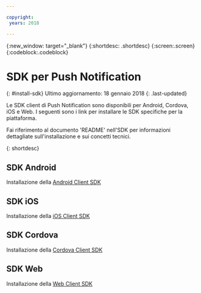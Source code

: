 ```yaml
---

copyright:
 years: 2018

---
```


{:new_window: target="_blank"}
{:shortdesc: .shortdesc}
{:screen:.screen}
{:codeblock:.codeblock}

# SDK per Push Notification
{: #install-sdk}
Ultimo aggiornamento: 18 gennaio 2018
{: .last-updated}

Le SDK client di Push Notification sono disponibili per Android, Cordova, iOS e Web. I seguenti sono i link per installare le SDK specifiche per la piattaforma. 

Fai riferimento al documento 'README' nell'SDK per informazioni dettagliate sull'installazione e sui concetti tecnici. 

{: shortdesc}

## SDK Android

   Installazione della [Android Client SDK](https://github.com/ibm-bluemix-mobile-services/bms-clientsdk-android-push)


## SDK iOS

   Installazione della [iOS Client SDK](https://github.com/ibm-bluemix-mobile-services/bms-clientsdk-swift-push)

## SDK Cordova

   Installazione della [Cordova Client SDK](https://github.com/ibm-bluemix-mobile-services/bms-clientsdk-cordova-plugin-push)


## SDK Web

   Installazione della [Web Client SDK](https://github.com/ibm-bluemix-mobile-services/bms-clientsdk-javascript-webpush)
